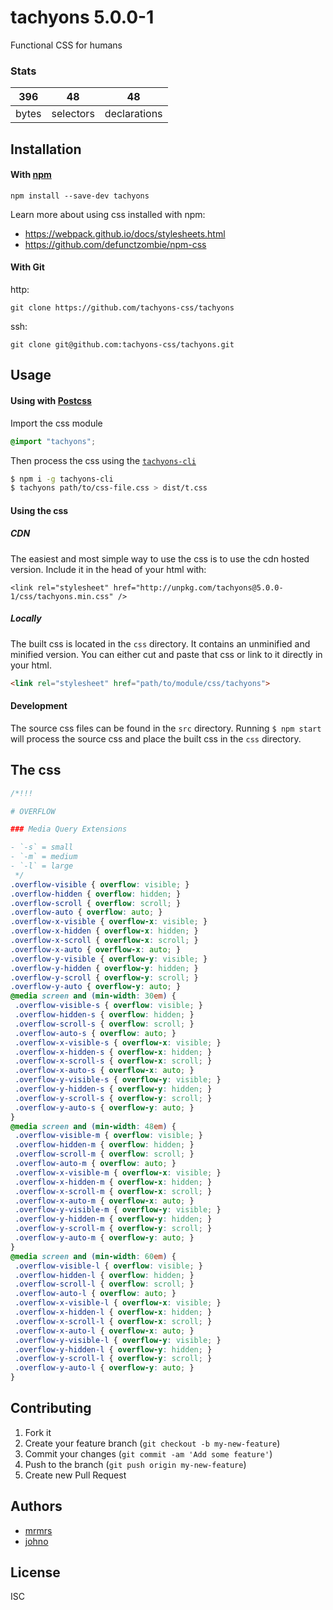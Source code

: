 # tachyons 5.0.0-1

Functional CSS for humans

### Stats

396 | 48 | 48
---|---|---
bytes | selectors | declarations

## Installation

#### With [npm](https://npmjs.com)

```
npm install --save-dev tachyons
```

Learn more about using css installed with npm:
* https://webpack.github.io/docs/stylesheets.html
* https://github.com/defunctzombie/npm-css

#### With Git

http:
```
git clone https://github.com/tachyons-css/tachyons
```

ssh:
```
git clone git@github.com:tachyons-css/tachyons.git
```

## Usage

#### Using with [Postcss](https://github.com/postcss/postcss)

Import the css module

```css
@import "tachyons";
```

Then process the css using the [`tachyons-cli`](https://github.com/tachyons-css/tachyons-cli)

```sh
$ npm i -g tachyons-cli
$ tachyons path/to/css-file.css > dist/t.css
```

#### Using the css

##### CDN
The easiest and most simple way to use the css is to use the cdn hosted version. Include it in the head of your html with:

```
<link rel="stylesheet" href="http://unpkg.com/tachyons@5.0.0-1/css/tachyons.min.css" />
```

##### Locally
The built css is located in the `css` directory. It contains an unminified and minified version.
You can either cut and paste that css or link to it directly in your html.

```html
<link rel="stylesheet" href="path/to/module/css/tachyons">
```

#### Development

The source css files can be found in the `src` directory.
Running `$ npm start` will process the source css and place the built css in the `css` directory.

## The css

```css
/*!!!

# OVERFLOW

### Media Query Extensions

- `-s` = small
- `-m` = medium
- `-l` = large
 */
.overflow-visible { overflow: visible; }
.overflow-hidden { overflow: hidden; }
.overflow-scroll { overflow: scroll; }
.overflow-auto { overflow: auto; }
.overflow-x-visible { overflow-x: visible; }
.overflow-x-hidden { overflow-x: hidden; }
.overflow-x-scroll { overflow-x: scroll; }
.overflow-x-auto { overflow-x: auto; }
.overflow-y-visible { overflow-y: visible; }
.overflow-y-hidden { overflow-y: hidden; }
.overflow-y-scroll { overflow-y: scroll; }
.overflow-y-auto { overflow-y: auto; }
@media screen and (min-width: 30em) {
 .overflow-visible-s { overflow: visible; }
 .overflow-hidden-s { overflow: hidden; }
 .overflow-scroll-s { overflow: scroll; }
 .overflow-auto-s { overflow: auto; }
 .overflow-x-visible-s { overflow-x: visible; }
 .overflow-x-hidden-s { overflow-x: hidden; }
 .overflow-x-scroll-s { overflow-x: scroll; }
 .overflow-x-auto-s { overflow-x: auto; }
 .overflow-y-visible-s { overflow-y: visible; }
 .overflow-y-hidden-s { overflow-y: hidden; }
 .overflow-y-scroll-s { overflow-y: scroll; }
 .overflow-y-auto-s { overflow-y: auto; }
}
@media screen and (min-width: 48em) {
 .overflow-visible-m { overflow: visible; }
 .overflow-hidden-m { overflow: hidden; }
 .overflow-scroll-m { overflow: scroll; }
 .overflow-auto-m { overflow: auto; }
 .overflow-x-visible-m { overflow-x: visible; }
 .overflow-x-hidden-m { overflow-x: hidden; }
 .overflow-x-scroll-m { overflow-x: scroll; }
 .overflow-x-auto-m { overflow-x: auto; }
 .overflow-y-visible-m { overflow-y: visible; }
 .overflow-y-hidden-m { overflow-y: hidden; }
 .overflow-y-scroll-m { overflow-y: scroll; }
 .overflow-y-auto-m { overflow-y: auto; }
}
@media screen and (min-width: 60em) {
 .overflow-visible-l { overflow: visible; }
 .overflow-hidden-l { overflow: hidden; }
 .overflow-scroll-l { overflow: scroll; }
 .overflow-auto-l { overflow: auto; }
 .overflow-x-visible-l { overflow-x: visible; }
 .overflow-x-hidden-l { overflow-x: hidden; }
 .overflow-x-scroll-l { overflow-x: scroll; }
 .overflow-x-auto-l { overflow-x: auto; }
 .overflow-y-visible-l { overflow-y: visible; }
 .overflow-y-hidden-l { overflow-y: hidden; }
 .overflow-y-scroll-l { overflow-y: scroll; }
 .overflow-y-auto-l { overflow-y: auto; }
}
```

## Contributing

1. Fork it
2. Create your feature branch (`git checkout -b my-new-feature`)
3. Commit your changes (`git commit -am 'Add some feature'`)
4. Push to the branch (`git push origin my-new-feature`)
5. Create new Pull Request

## Authors

* [mrmrs](http://mrmrs.io)
* [johno](http://johnotander.com)

## License

ISC

